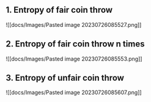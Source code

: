 ## 1. Entropy of fair coin throw

![[docs/Images/Pasted image 20230726085527.png]]


## 2. Entropy of fair coin throw n times

![[docs/Images/Pasted image 20230726085553.png]]


## 3. Entropy of unfair coin throw

![[docs/Images/Pasted image 20230726085607.png]]